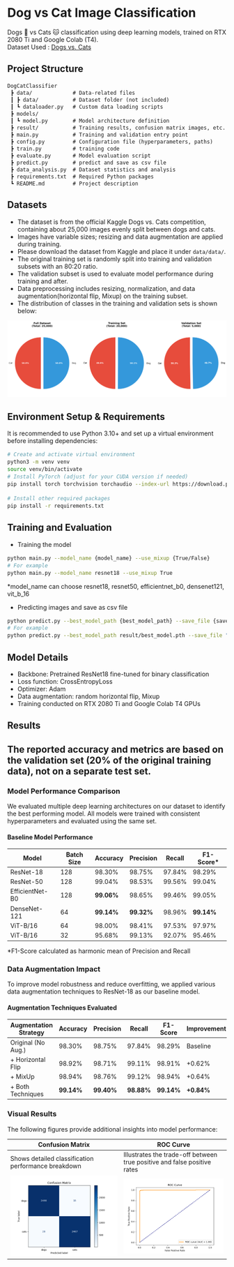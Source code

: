 # Dog vs Cat Image Classification
Dogs 🐶 vs Cats 🐱 classification using deep learning models, trained on RTX 2080 Ti and Google Colab (T4).  
Dataset Used : [Dogs vs. Cats](https://www.kaggle.com/competitions/dogs-vs-cats/data)

## Project Structure
```
DogCatClassifier
 ┣ data/             # Data-related files
 ┃ ┣ data/           # Dataset folder (not included)
 ┃ ┗ dataloader.py   # Custom data loading scripts
 ┣ models/
 ┃ ┗ model.py        # Model architecture definition
 ┣ result/           # Training results, confusion matrix images, etc.
 ┣ main.py           # Training and validation entry point
 ┣ config.py         # Configuration file (hyperparameters, paths)
 ┣ train.py          # training code
 ┣ evaluate.py       # Model evaluation script
 ┣ predict.py        # predict and save as csv file
 ┣ data_analysis.py  # Dataset statistics and analysis
 ┣ requirements.txt  # Required Python packages
 ┗ README.md         # Project description
```

## Datasets
- The dataset is from the official Kaggle Dogs vs. Cats competition, containing about 25,000 images evenly split between dogs and cats.
- Images have variable sizes; resizing and data augmentation are applied during training.
- Please download the dataset from Kaggle and place it under `data/data/`.
- The original training set is randomly split into training and validation subsets with an 80:20 ratio.
- The validation subset is used to evaluate model performance during training and after.
- Data preprocessing includes resizing, normalization, and data augmentation(horizontal flip, Mixup) on the training subset.
- The distribution of classes in the training and validation sets is shown below:

![Distribution of Classes in Dataset](figures/train_val_distribution.png)

## Environment Setup & Requirements
It is recommended to use Python 3.10+ and set up a virtual environment before installing dependencies:
```bash
# Create and activate virtual environment
python3 -m venv venv
source venv/bin/activate
# Install PyTorch (adjust for your CUDA version if needed)
pip install torch torchvision torchaudio --index-url https://download.pytorch.org/whl/cu121

# Install other required packages
pip install -r requirements.txt
```

## Training and Evaluation
- Training the model

```bash
python main.py --model_name {model_name} --use_mixup {True/False}
# For example
python main.py --model_name resnet18 --use_mixup True
```
*model_name can choose resnet18, resnet50, efficientnet_b0, densenet121, vit_b_16

- Predicting images and save as csv file
```bash
python predict.py --best_model_path {best_model_path} --save_file {save_file}
# For example
python predict.py --best_model_path result/best_model.pth --save_file "prediction.csv"
```

## Model Details
- Backbone: Pretrained ResNet18 fine-tuned for binary classification
- Loss function: CrossEntropyLoss
- Optimizer: Adam
- Data augmentation: random horizontal flip, Mixup
- Training conducted on RTX 2080 Ti and Google Colab T4 GPUs

## Results
The reported accuracy and metrics are based on the validation set (20% of the original training data), **not on a separate test set**.
- 
### Model Performance Comparison

We evaluated multiple deep learning architectures on our dataset to identify the best performing model. All models were trained with consistent hyperparameters and evaluated using the same set.
#### Baseline Model Performance
  
| Model           | Batch Size | Accuracy | Precision | Recall | F1-Score* |
|-----------------|------------|----------|-----------|--------|-----------|
| ResNet-18       | 128        | 98.30%   | 98.75%    | 97.84% | 98.29%    |
| ResNet-50       | 128        | 99.04%   | 98.53%    | 99.56% | 99.04%    |
| EfficientNet-B0 | 128        | **99.06%**   | 98.65%    | 99.46% | 99.05%    |
| DenseNet-121    | 64         | **99.14%** | **99.32%** | 98.96% | **99.14%** |
| ViT-B/16        | 64         | 98.00%   | 98.41%    | 97.53% | 97.97%    |
| ViT-B/16        | 32         | 95.68%   | 99.13%    | 92.07% | 95.46%    |

*F1-Score calculated as harmonic mean of Precision and Recall

### Data Augmentation Impact

To improve model robustness and reduce overfitting, we applied various data augmentation techniques to ResNet-18 as our baseline model.

#### Augmentation Techniques Evaluated

| Augmentation Strategy | Accuracy | Precision | Recall | F1-Score | Improvement |
|----------------------|----------|-----------|--------|----------|-------------|
| Original (No Aug.)   | 98.30%   | 98.75%    | 97.84% | 98.29%   | Baseline    |
| + Horizontal Flip    | 98.92%   | 98.71%    | 99.11% | 98.91%   | +0.62%      |
| + MixUp             | 98.94%   | 98.76%    | 99.12% | 98.94%   | +0.64%      |
| + Both Techniques   | **99.14%** | **99.40%** | **98.88%** | **99.14%** | **+0.84%** |

### Visual Results

The following figures provide additional insights into model performance:

<!-- - **Confusion Matrix**: `figures/confusion_matrix.png` - Shows detailed classification performance breakdown
![Confusion Matrix](figures/confusion_matrix.png)

- **ROC Curve**: `figures/roc_curve.png` - Illustrates the trade-off between true positive and false positive rates
![ROC Curve](figures/roc_curve.png) -->


| **Confusion Matrix** | **ROC Curve** |
|----------------------|---------------|
| Shows detailed classification performance breakdown | Illustrates the trade-off between true positive and false positive rates |
| ![Confusion Matrix](figures/confusion_matrix.png) | ![ROC Curve](figures/roc_curve.png) |